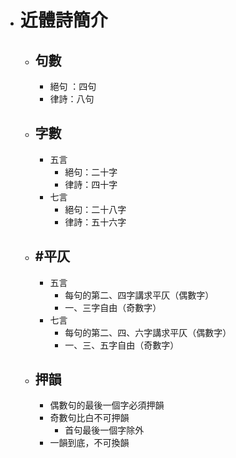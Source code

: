 - # 近體詩簡介
	- ## 句數
		- 絕句 ：四句
		- 律詩：八句
	- ## 字數
		- 五言
			- 絕句：二十字
			- 律詩：四十字
		- 七言
			- 絕句：二十八字
			- 律詩：五十六字
	- ## #平仄
		- 五言
			- 每句的第二、四字講求平仄（偶數字）
			- 一、三字自由（奇數字）
		- 七言
			- 每句的第二、四、六字講求平仄（偶數字）
			- 一、三、五字自由（奇數字）
	- ## 押韻
		- 偶數句的最後一個字必須押韻
		- 奇數句比白不可押韻
			- 首句最後一個字除外
		- 一韻到底，不可換韻
